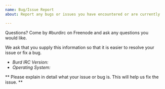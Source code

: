 ```yaml
---
name: Bug/Issue Report
about: Report any bugs or issues you have encountered or are currently encountering.

---
```


Questions? Come by #burdirc on Freenode and ask any questions you would like.

We ask that you supply this information so that it is easier to resolve your issue or fix a bug.

* *Burd IRC Version:*
* *Operating System:*

** Please explain in detail what your issue or bug is. This will help us fix the issue. **

